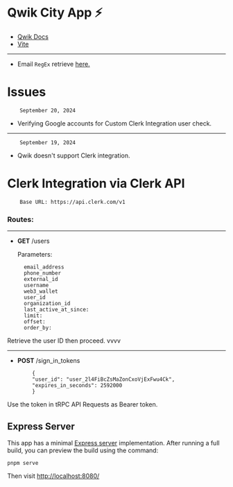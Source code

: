 # Qwik City App ⚡️

- [Qwik Docs](https://qwik.dev/)
- [Vite](https://vitejs.dev/)

---

- Email `RegEx` retrieve [here.](https://emailregex.com/)

# Issues

        September 20, 2024

- Verifying Google accounts for Custom Clerk Integration user check.

---

        September 19, 2024

- Qwik doesn't support Clerk integration.

# Clerk Integration via Clerk API

        Base URL: https://api.clerk.com/v1

### Routes:

---

- **GET** /users

  Parameters:

        email_address
        phone_number
        external_id
        username
        web3_wallet
        user_id
        organization_id
        last_active_at_since:
        limit:
        offset:
        order_by:

Retrieve the user ID then proceed. vvvv

---

- **POST** /sign_in_tokens

```application/json
        {
        "user_id": "user_2l4FiBcZsMaZonCxoVjExFwu4Ck",
        "expires_in_seconds": 2592000
        }
```

Use the token in tRPC API Requests as Bearer token.

## Express Server

This app has a minimal [Express server](https://expressjs.com/) implementation. After running a full build, you can preview the build using the command:

```
pnpm serve
```

Then visit [http://localhost:8080/](http://localhost:8080/)
